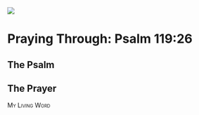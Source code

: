 <img class="intro-right" src="/images/art-paris-psalter.jpg">

<style>
  li {list-style-type: none;}
  p + ul {
    margin-top: -18px;
}
</style>

# Praying Through: Psalm 119:26

## The Psalm

## The Prayer

<div style="font-variant: small-caps;">
My Living Word
</div>

